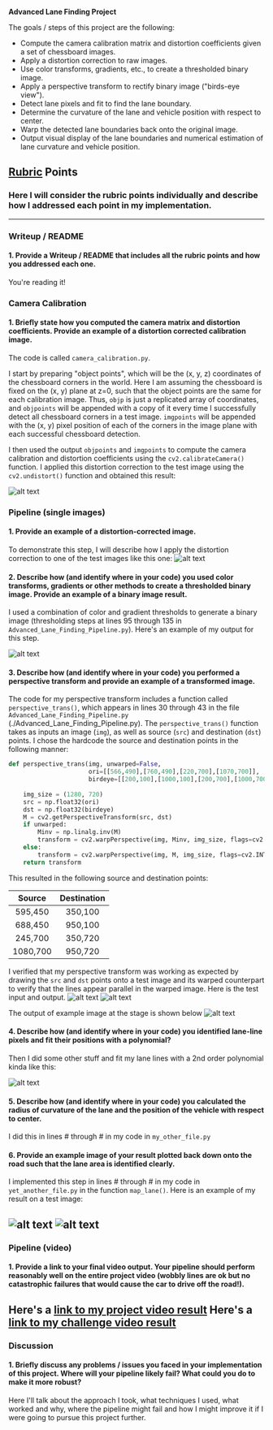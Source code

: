 **Advanced Lane Finding Project**

The goals / steps of this project are the following:

* Compute the camera calibration matrix and distortion coefficients given a set of chessboard images.
* Apply a distortion correction to raw images.
* Use color transforms, gradients, etc., to create a thresholded binary image.
* Apply a perspective transform to rectify binary image ("birds-eye view").
* Detect lane pixels and fit to find the lane boundary.
* Determine the curvature of the lane and vehicle position with respect to center.
* Warp the detected lane boundaries back onto the original image.
* Output visual display of the lane boundaries and numerical estimation of lane curvature and vehicle position.

[//]: # (Image References)

[image1]: ./camera_cal/with_corners1.jpg "Undistorted"
[image2]: ./examples/undistorted_output.jpg "Road Transformed"
[image3]: ./examples/threshold_output.jpg "Binary Example"
[image8]: ./examples/perspective_input.jpg "Perspective Transform Test Input"
[image9]: ./examples/perspective_output.jpg "Perspective Transform Test Output"
[image4]: ./examples/bird-eye_output.jpg "Warp Example"
[image5]: ./examples/poly_fit_output.jpg "Fit Visual"
[image7]: ./examples/newwarp_output.jpg "Masking Area"
[image6]: ./examples/example_output.jpg "Output"
[video1]: ./output_video/project_video.mp4 "Project Output Video"
[video2]: ./output_video/challenge_video.mp4 "Challenge Output Video"

## [Rubric](https://review.udacity.com/#!/rubrics/571/view) Points

### Here I will consider the rubric points individually and describe how I addressed each point in my implementation.  

---

### Writeup / README

#### 1. Provide a Writeup / README that includes all the rubric points and how you addressed each one.

You're reading it!

### Camera Calibration

#### 1. Briefly state how you computed the camera matrix and distortion coefficients. Provide an example of a distortion corrected calibration image.

The code is  called `camera_calibration.py`. 

I start by preparing "object points", which will be the (x, y, z) coordinates of the chessboard corners in the world. Here I am assuming the chessboard is fixed on the (x, y) plane at z=0, such that the object points are the same for each calibration image.  Thus, `objp` is just a replicated array of coordinates, and `objpoints` will be appended with a copy of it every time I successfully detect all chessboard corners in a test image.  `imgpoints` will be appended with the (x, y) pixel position of each of the corners in the image plane with each successful chessboard detection.  

I then used the output `objpoints` and `imgpoints` to compute the camera calibration and distortion coefficients using the `cv2.calibrateCamera()` function.  I applied this distortion correction to the test image using the `cv2.undistort()` function and obtained this result: 

![alt text][image1]

### Pipeline (single images)

#### 1. Provide an example of a distortion-corrected image.

To demonstrate this step, I will describe how I apply the distortion correction to one of the test images like this one:
![alt text][image2]

#### 2. Describe how (and identify where in your code) you used color transforms, gradients or other methods to create a thresholded binary image.  Provide an example of a binary image result.

I used a combination of color and gradient thresholds to generate a binary image (thresholding steps at lines 95 through 135 in `Advanced_Lane_Finding_Pipeline.py`).  Here's an example of my output for this step.

![alt text][image3]

#### 3. Describe how (and identify where in your code) you performed a perspective transform and provide an example of a transformed image.

The code for my perspective transform includes a function called `perspective_trans()`, which appears in lines 30 through 43 in the file `Advanced_Lane_Finding_Pipeline.py` (./Advanced_Lane_Finding_Pipeline.py). The `perspective_trans()` function takes as inputs an image (`img`), as well as source (`src`) and destination (`dst`) points.  I chose the hardcode the source and destination points in the following manner:

```python
def perspective_trans(img, unwarped=False, 
                      ori=[[566,490],[760,490],[220,700],[1070,700]], 
                      birdeye=[[200,100],[1000,100],[200,700],[1000,700]]):
    
    img_size = (1280, 720)
    src = np.float32(ori)
    dst = np.float32(birdeye)
    M = cv2.getPerspectiveTransform(src, dst)   
    if unwarped:
        Minv = np.linalg.inv(M)
        transform = cv2.warpPerspective(img, Minv, img_size, flags=cv2.INTER_LINEAR)
    else:
        transform = cv2.warpPerspective(img, M, img_size, flags=cv2.INTER_LINEAR)
    return transform
```

This resulted in the following source and destination points:

| Source        | Destination   | 
|:-------------:|:-------------:| 
| 595,450      | 350,100      | 
| 688,450      | 950,100      |
| 245,700      | 350,720      |
| 1080,700     | 950,720      |

I verified that my perspective transform was working as expected by drawing the `src` and `dst` points onto a test image and its warped counterpart to verify that the lines appear parallel in the warped image.
Here is the test input and output.
![alt text][image8]
![alt text][image9]

The output of example image at the stage is shown below
![alt text][image4]

#### 4. Describe how (and identify where in your code) you identified lane-line pixels and fit their positions with a polynomial?

Then I did some other stuff and fit my lane lines with a 2nd order polynomial kinda like this:

![alt text][image5]

#### 5. Describe how (and identify where in your code) you calculated the radius of curvature of the lane and the position of the vehicle with respect to center.

I did this in lines # through # in my code in `my_other_file.py`

#### 6. Provide an example image of your result plotted back down onto the road such that the lane area is identified clearly.

I implemented this step in lines # through # in my code in `yet_another_file.py` in the function `map_lane()`.  Here is an example of my result on a test image:

![alt text][image7]
![alt text][image6]
---

### Pipeline (video)

#### 1. Provide a link to your final video output.  Your pipeline should perform reasonably well on the entire project video (wobbly lines are ok but no catastrophic failures that would cause the car to drive off the road!).

Here's a [link to my project video result](./video_output/project_video.mp4)
Here's a [link to my challenge video result](./video_output/challenge_video.mp4)
---

### Discussion

#### 1. Briefly discuss any problems / issues you faced in your implementation of this project.  Where will your pipeline likely fail?  What could you do to make it more robust?

Here I'll talk about the approach I took, what techniques I used, what worked and why, where the pipeline might fail and how I might improve it if I were going to pursue this project further.  
